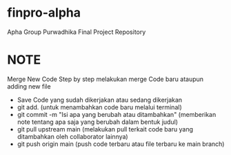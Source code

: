 # finpro-alpha
Apha Group Purwadhika Final Project Repository

# NOTE 

Merge New Code 
Step by step melakukan merge Code baru ataupun adding new file 

- Save Code yang sudah dikerjakan atau sedang dikerjakan
- git add. (untuk menambahkan code baru melalui terminal)
- git commit -m "Isi apa yang berubah atau ditambahkan" (memberikan note tentang apa saja yang berubah dalam bentuk judul)
- git pull upstream main (melakukan pull terkait code baru yang ditambahkan oleh collaborator lainnya)
- git push origin main (push code terbaru atau file terbaru ke main branch)

